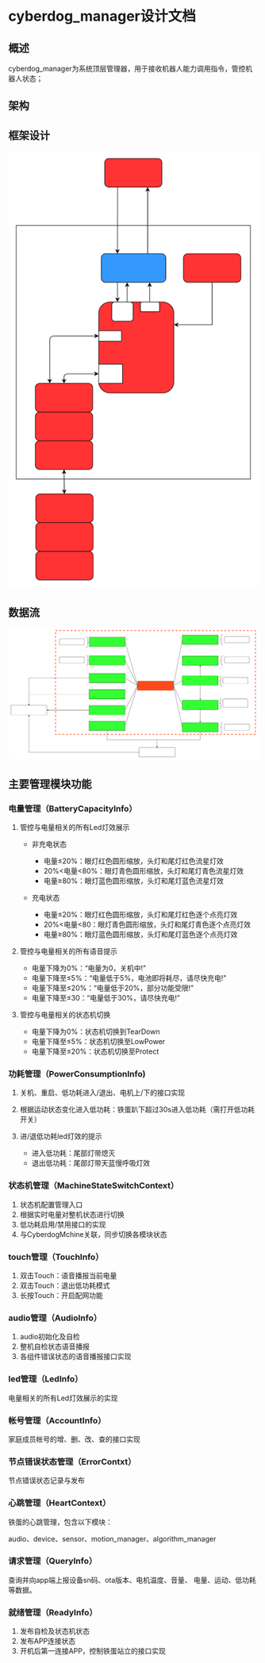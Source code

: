 # cyberdog_manager设计文档


## 概述
cyberdog_manager为系统顶层管理器，用于接收机器人能力调用指令，管控机器人状态；
## 架构
## 框架设计
![](./image/cyberdog_manager/cyberdog_manager_architecture_cn.svg)
## 数据流
![](./image/cyberdog_manager/cyberdog_manager_data_flow_cn.svg)
## 主要管理模块功能
### 电量管理（BatteryCapacityInfo）
1. 管控与电量相关的所有Led灯效展示

   - 非充电状态
     - 电量≤20%：眼灯红色圆形缩放，头灯和尾灯红色流星灯效
     - 20%<电量<80%：眼灯青色圆形缩放，头灯和尾灯青色流星灯效
     - 电量≥80%：眼灯蓝色圆形缩放，头灯和尾灯蓝色流星灯效

   - 充电状态
     - 电量≤20%：眼灯红色圆形缩放，头灯和尾灯红色逐个点亮灯效
     - 20%<电量<80：眼灯青色圆形缩放，头灯和尾灯青色逐个点亮灯效
     - 电量≥80%：眼灯蓝色圆形缩放，头灯和尾灯蓝色逐个点亮灯效

2. 管控与电量相关的所有语音提示

   - 电量下降为0%：“电量为0，关机中!”
   - 电量下降至≤5%：“电量低于5%，电池即将耗尽，请尽快充电!”
   - 电量下降至≤20%：“电量低于20%，部分功能受限!”
   - 电量下降至≤30：“电量低于30%，请尽快充电!”

3. 管控与电量相关的状态机切换

   - 电量下降为0%：状态机切换到TearDown
   - 电量下降至≤5%：状态机切换至LowPower
   - 电量下降至≤20%：状态机切换至Protect
     
### 功耗管理（PowerConsumptionInfo)
1. 关机、重启、低功耗进入/退出、电机上/下的接口实现
2. 根据运动状态变化进入低功耗：铁蛋趴下超过30s进入低功耗（需打开低功耗开关）
3. 进/退低功耗led灯效的提示

     - 进入低功耗：尾部灯带熄灭
     - 退出低功耗：尾部灯带天蓝慢呼吸灯效
### 状态机管理（MachineStateSwitchContext）
1. 状态机配置管理入口
2. 根据实时电量对整机状态进行切换
3. 低功耗启用/禁用接口的实现
4. 与CyberdogMchine关联，同步切换各模块状态
### touch管理（TouchInfo）

1. 双击Touch：语音播报当前电量
2. 双击Touch：退出低功耗模式
3. 长按Touch：开启配网功能

### audio管理（AudioInfo）
1. audio初始化及自检
2. 整机自检状态语音播报
2. 各组件错误状态的语音播报接口实现
### led管理（LedInfo）
电量相关的所有Led灯效展示的实现

### 帐号管理（AccountInfo）
家庭成员帐号的增、删、改、查的接口实现

### 节点错误状态管理（ErrorContxt）
节点错误状态记录与发布

### 心跳管理（HeartContext）
铁蛋的心跳管理，包含以下模块：

audio、device、sensor、motion_manager、algorithm_manager

### 请求管理（QueryInfo）
查询并向app端上报设备sn码、ota版本、电机温度、音量、 电量、运动、低功耗等数据。

### 就绪管理（ReadyInfo）
1. 发布自检及状态机状态
2. 发布APP连接状态
3. 开机后第一连接APP，控制铁蛋站立的接口实现

